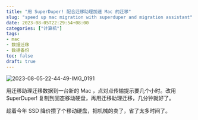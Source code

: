 ```yaml
---
title: "用 SuperDuper! 配合迁移助理加速 Mac 的迁移"
slug: "speed up mac migration with superduper and migration assistant"
date: 2023-08-05T22:29:54+08:00
categories: ["计算机"]
tags:
- mac
- 数据迁移
- 数据备份
toc: false
draft: true
---
```


![2023-08-05-22-44-49-IMG_0191](https://raw.githubusercontent.com/xbot/image-hosting/master/blog/2023-08-05-22-44-49-IMG_0191.jpeg)

用迁移助理迁移数据到一台新的 Mac ，点对点传输提示要几个小时。改用 SuperDuper! 复制到固态移动硬盘，再用迁移助理迁移，几分钟就好了。

趁着今年 SSD 降价攒了个移动硬盘，把机械的卖了，省了太多时间了。